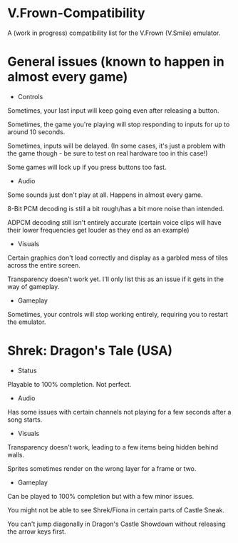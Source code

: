 # V.Frown-Compatibility
A (work in progress) compatibility list for the V.Frown (V.Smile) emulator.

# General issues (known to happen in almost every game)
- Controls

Sometimes, your last input will keep going even after releasing a button.

Sometimes, the game you're playing will stop responding to inputs for up to around 10 seconds.

Sometimes, inputs will be delayed. (In some cases, it's just a problem with the game though - be sure to test on real hardware too in this case!)

Some games will lock up if you press buttons too fast.

- Audio

Some sounds just don't play at all. Happens in almost every game.

8-Bit PCM decoding is still a bit rough/has a bit more noise than intended.

ADPCM decoding still isn't entirely accurate (certain voice clips will have their lower frequencies get louder as they end as an example)

- Visuals

Certain graphics don't load correctly and display as a garbled mess of tiles across the entire screen.

Transparency doesn't work yet. I'll only list this as an issue if it gets in the way of gameplay.

- Gameplay

Sometimes, your controls will stop working entirely, requiring you to restart the emulator.

# Shrek: Dragon's Tale (USA)
- Status

Playable to 100% completion. Not perfect.

- Audio

Has some issues with certain channels not playing for a few seconds after a song starts.

- Visuals

Transparency doesn't work, leading to a few items being hidden behind walls.

Sprites sometimes render on the wrong layer for a frame or two.

- Gameplay

Can be played to 100% completion but with a few minor issues.

You might not be able to see Shrek/Fiona in certain parts of Castle Sneak.

You can't jump diagonally in Dragon's Castle Showdown without releasing the arrow keys first.
